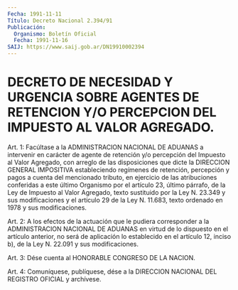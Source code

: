 ```yaml
---
Fecha: 1991-11-11
Título: Decreto Nacional 2.394/91
Publicación:
  Organismo: Boletín Oficial
  Fecha: 1991-11-16
SAIJ: https://www.saij.gob.ar/DN19910002394
---
```

# DECRETO DE NECESIDAD Y URGENCIA SOBRE AGENTES DE RETENCION Y/O PERCEPCION DEL IMPUESTO AL VALOR AGREGADO.

<a id="1"></a>
Art. 1:  Facúltase a la ADMINISTRACION NACIONAL DE ADUANAS a intervenir en carácter  de  agente  de retención y/o percepción del Impuesto al Valor Agregado, con arreglo  de  las  disposiciones que dicte  la DIRECCION GENERAL IMPOSITIVA estableciendo  regímenes  de retención,  percepción  y pagos a cuenta del mencionado tributo, en ejercicio de las atribuciones  conferidas  a  este último Organismo por el artículo 23, último párrafo, de la Ley de  Impuesto al Valor Agregado, texto sustituido por la Ley N. 23.349 y sus modificaciones y el artículo 29 de la Ley N. 11.683, texto ordenado en 1978 y sus modificaciones.

<a id="2"></a>
Art.  2:  A  los  efectos  de  la  actuación  que le pudiera corresponder a la ADMINISTRACION NACIONAL DE ADUANAS en  virtud  de lo  dispuesto  en  el  artículo  anterior, no será de aplicación lo establecido en el artículo 12, inciso  b), de la Ley N. 22.091 y sus modificaciones.

<a id="3"></a>
Art.  3:  Dése  cuenta  al  HONORABLE CONGRESO DE LA NACION.

<a id="4"></a>
Art. 4: Comuníquese, publíquese, dése a la DIRECCION NACIONAL DEL REGISTRO OFICIAL y archívese.